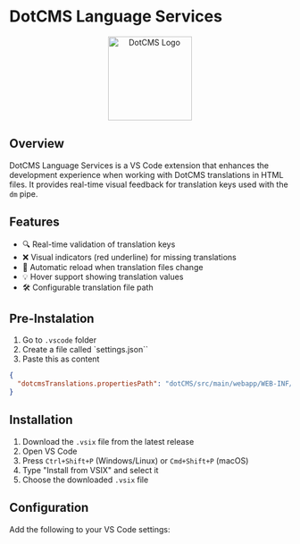 # DotCMS Language Services

<p align="center">
  <img src="https://avatars.githubusercontent.com/u/1005263?s=280&v=4" alt="DotCMS Logo" width="150"/>
</p>

## Overview

DotCMS Language Services is a VS Code extension that enhances the development experience when working with DotCMS translations in HTML files. It provides real-time visual feedback for translation keys used with the `dm` pipe.

## Features

- 🔍 Real-time validation of translation keys
- ❌ Visual indicators (red underline) for missing translations
- 🔄 Automatic reload when translation files change
- 💡 Hover support showing translation values
- 🛠️ Configurable translation file path

## Pre-Instalation
1. Go to `.vscode` folder
2. Create a file called `settings.json``
3. Paste this as content
```json
{
  "dotcmsTranslations.propertiesPath": "dotCMS/src/main/webapp/WEB-INF/messages/Language.properties"
}
```

## Installation

1. Download the `.vsix` file from the latest release
2. Open VS Code
3. Press `Ctrl+Shift+P` (Windows/Linux) or `Cmd+Shift+P` (macOS)
4. Type "Install from VSIX" and select it
5. Choose the downloaded `.vsix` file

## Configuration

Add the following to your VS Code settings: 